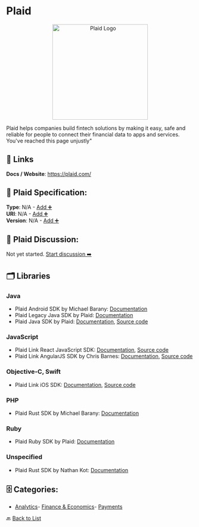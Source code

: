 # Plaid
<p align="center">
    <img width="256" src="https://raw.githubusercontent.com/apis-list/apis-list/main/apis/plaid/logo_256x256.png" alt="Plaid Logo"/>
</p>
Plaid helps companies build fintech solutions by making it easy, safe and reliable for people to connect their financial data to apps and services. You&apos;ve reached this page unjustly"

##  🔗 Links
**Docs / Website**: https://plaid.com/

## 🧬 Plaid Specification:
**Type**: N/A - [Add ➕](https://github.com/apis-list/apis-list/edit/main/apis.yaml#L15089)  
**URI**: N/A - [Add ➕](https://github.com/apis-list/apis-list/edit/main/apis.yaml#L15089)  
**Version**: N/A - [Add ➕](https://github.com/apis-list/apis-list/edit/main/apis.yaml#L15089)

## 💬 Plaid Discussion:
Not yet started. [Start discussion ➡️](https://github.com/apis-list/apis-list/discussions/new)

## 🗂️ Libraries
### Java
- Plaid Android SDK by Michael Barany: [Documentation](https://github.com/mbarany/Plaid-Android)
- Plaid Legacy Java SDK by Plaid: [Documentation](https://github.com/plaid/plaid-java-legacy)
- Plaid Java SDK by Plaid: [Documentation](https://plaid.com/docs/), [Source code](https://github.com/plaid/plaid-java)
### JavaScript
- Plaid Link React JavaScript SDK: [Documentation](https://plaid.com/docs/libraries/#link-client-libraries), [Source code](https://github.com/plaid/react-plaid-link)
- Plaid Link AngularJS SDK by Chris Barnes: [Documentation](https://plaid.com/docs/libraries), [Source code](https://github.com/csbarnes/angular-plaid-link)
### Objective-C, Swift
- Plaid Link iOS SDK: [Documentation](https://plaid.com/docs/#ios-bindings), [Source code](https://github.com/plaid/plaid-link-ios)
### PHP
- Plaid Rust SDK by Michael Barany: [Documentation](https://github.com/mbarany/Plaid-Backend)
### Ruby
- Plaid Ruby SDK by Plaid: [Documentation](https://github.com/plaid/plaid-ruby)
### Unspecified
- Plaid Rust SDK by Nathan Kot: [Documentation](https://github.com/nathankot/plaid-rust)


## 🗄️ Categories:
- [Analytics](https://github.com/apis-list/apis-list#analytics-)- [Finance & Economics](https://github.com/apis-list/apis-list#finance--economics-)- [Payments](https://github.com/apis-list/apis-list#payments-)

🔙  [Back to List](https://github.com/apis-list/apis-list)
